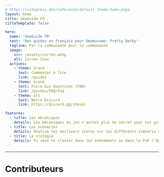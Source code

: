 ```yaml
---
# https://vitepress.dev/reference/default-theme-home-page
layout: home
title: UmaGuide FR
titleTemplate: false

hero:
  name: 'UmaGuide FR'
  text: 'Des guides en français pour Umamusume: Pretty Derby'
  tagline: Par la communauté pour la communauté
  image:
    src: /assets/curren.webp
    alt: Curren Chan
  actions:
    - theme: brand
      text: Commencer à lire
      link: /guides
    - theme: brand
      text: Foire Aux Questions (FAQ)
      link: /guides/FAQ/faq
    - theme: alt
      text: Notre Discord
      link: https://discord.gg/cheval

features:
  - title: Les mécaniques
    details: Les mécaniques du jeu n'auront plus de secret pour toi grâce à ces explications
  - title: Les scénarios
    details: Réalise tes meilleurs scores sur les différents scénario en suivant ces conseils
  - title: La statégie
    details: Tu veux te classer dans les événements ou dans le PvP ? Deviens un véritable statège
---
```


---

# Contributeurs

<VPTeamMembersList></VPTeamMembersList>
